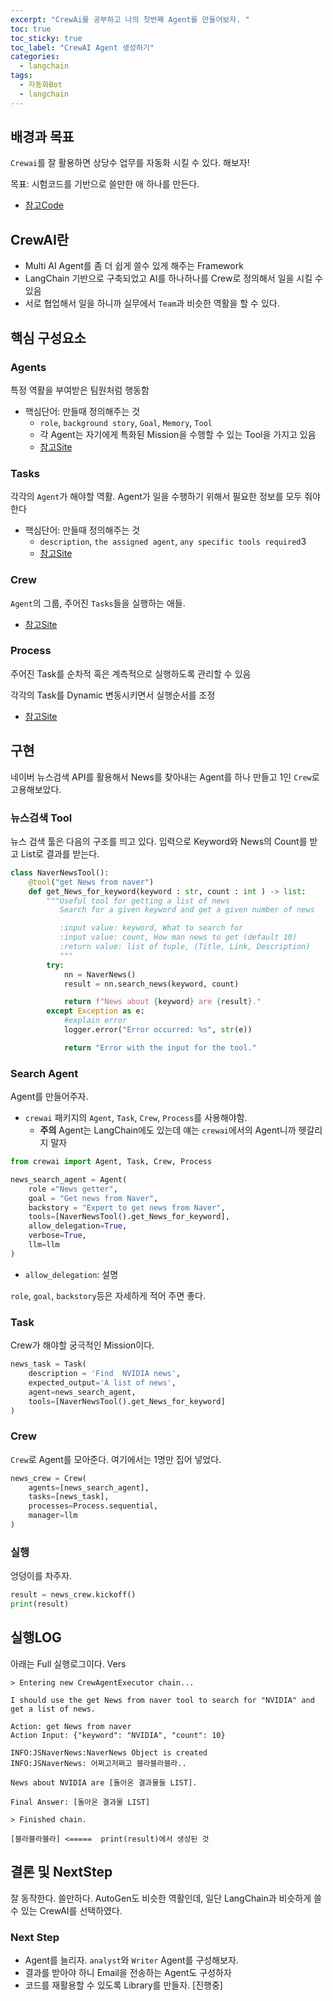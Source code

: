 ```yaml
---
excerpt: "CrewAi를 공부하고 나의 첫번째 Agent를 만들어보자. "
toc: true
toc_sticky: true
toc_label: "CrewAI Agent 생성하기"
categories:
  - langchain
tags:
  - 자동화Bot
  - langchain
---
```


## 배경과 목표

 `Crewai`를 잘 활용하면 상당수 업무를 자동화 시킬 수 있다. 해보자!

 목표: 시험코드를 기반으로 쓸만한 애 하나를 만든다.

- [참고Code](https://www.youtube.com/watch?v=77xSbC-9yn4)

## CrewAI란

- Multi AI Agent를 좀 더 쉽게 쓸수 있게 해주는 Framework
- LangChain 기반으로 구축되었고 AI를 하나하나를 Crew로 정의해서 일을 시킬 수 있음
- 서로 협업해서 일을 하니까 실무에서 `Team`과 비슷한 역활을 할 수 있다.

## 핵심 구성요소

### Agents

특정 역활을 부여받은 팀원처럼 행동함

- 핵심단어: 만들때 정의해주는 것
  - `role`, `background story`, `Goal`, `Memory`, `Tool`
  - 각 Agent는 자기에게 특화된 Mission을 수행할 수 있는 Tool을 가지고 있음
  - [참고Site](https://github.com/joaomdmoura/CrewAI)

### Tasks

 각각의 `Agent`가 해야할 역활. Agent가 일을 수행하기 위해서 필요한 정보를 모두 줘야 한다

- 핵심단어: 만들때 정의해주는 것
  - `description`, `the assigned agent`, `any specific tools required`3
  - [참고Site](https://github.com/joaomdmoura/CrewAI)

### Crew

 `Agent`의 그룹, 주어진 `Tasks`들을 실행하는 애들.

- [참고Site](https://crewai.net/posts/how-to-use-crew-ai)

### Process

 주어진 Task를 순차적 혹은 계측적으로 실행하도록 관리할 수 있음

 각각의 Task를 Dynamic 변동시키면서 실행순서를 조정

- [참고Site](https://github.com/joaomdmoura/CrewAI)

## 구현

네이버 뉴스검색 API를 활용해서 News를 찾아내는 Agent를 하나 만들고 1인 `Crew`로 고용해보았다.

### 뉴스검색 Tool

뉴스 검색 툴은 다음의 구조를 띄고 있다. 입력으로 Keyword와 News의 Count를 받고 List로 결과를 받는다.

```python
class NaverNewsTool():
    @tool("get News from naver")
    def get_News_for_keyword(keyword : str, count : int ) -> list:
        """Useful tool for getting a list of news
           Search for a given keyword and get a given number of news

           :input value: keyword, What to search for
           :input value: count, How man news to get (default 10)
           :return value: list of tuple, (Title, Link, Description)
           """
        try:
            nn = NaverNews()
            result = nn.search_news(keyword, count)

            return f"News about {keyword} are {result}."
        except Exception as e:
            #explain error
            logger.error("Error occurred: %s", str(e))

            return "Error with the input for the tool."
```

### Search Agent

Agent를 만들어주자.

- `crewai` 패키지의 `Agent`, `Task`, `Crew`, `Process`를 사용해야함.
  - **주의** Agent는 LangChain에도 있는데 얘는 `crewai`에서의 Agent니까 헷갈리지 말자

```python
from crewai import Agent, Task, Crew, Process

news_search_agent = Agent(
    role ="News getter",
    goal = "Get news from Naver",
    backstory = "Expert to get news from Naver",
    tools=[NaverNewsTool().get_News_for_keyword],
    allow_delegation=True,
    verbose=True,
    llm=llm
)
```

- `allow_delegation`: 설명 


`role`, `goal`, `backstory`등은 자세하게 적어 주면 좋다.

### Task

Crew가 해야할 궁극적인 Mission이다.

```python
news_task = Task(
    description = 'Find  NVIDIA news',
    expected_output='A list of news',
    agent=news_search_agent,
    tools=[NaverNewsTool().get_News_for_keyword]
)
```

### Crew

`Crew`로 Agent를 모아준다. 여기에서는 1명만 집어 넣었다.

```python
news_crew = Crew(
    agents=[news_search_agent],
    tasks=[news_task],
    processes=Process.sequential,
    manager=llm
)
```

### 실행

엉덩이를 차주자.

```python
result = news_crew.kickoff()
print(result)
```

## 실행LOG

아래는 Full 실행로그이다. Vers

```
> Entering new CrewAgentExecutor chain...

I should use the get News from naver tool to search for "NVIDIA" and get a list of news.

Action: get News from naver
Action Input: {"keyword": "NVIDIA", "count": 10}

INFO:JSNaverNews:NaverNews Object is created
INFO:JSNaverNews: 어쩌고저쩌고 블라블라블라.. 

News about NVIDIA are [돌아온 결과물들 LIST].

Final Answer: [돌아온 결과물 LIST]

> Finished chain.

[블라블라블라] <=====  print(result)에서 생성된 것
```

## 결론 및 NextStep

 잘 동작한다. 쓸만하다.
 AutoGen도 비슷한 역활인데, 일단 LangChain과 비슷하게 쓸 수 있는 CrewAI를 선택하였다.

### Next Step

- Agent를 늘리자. `analyst`와 `Writer` Agent를 구성해보자.
- 결과를 받아야 하니 Email을 전송하는 Agent도 구성하자
- 코드를 재활용할 수 있도록 Library를 만들자. [진행중]